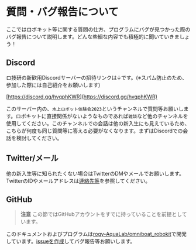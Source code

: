# 質問・バグ報告について

ここではロボキット等に関する質問の仕方、プログラムにバグが見つかった際のバグ報告について説明します。どんな些細な内容でも積極的に聞いていきましょう！

## Discord

ロ技研の新歓用Discordサーバーの招待リンクは↓です。(※スパム防止のため、参加した際には自己紹介をお願いします)

[https://discord.gg/hvqphKWR](https://discord.gg/hvqphKWR)

このサーバー内の、`水上ロボット体験会2023`というチャンネルで質問等お願いします。ロボキットに直接関係がないようなものであれば`雑談`など他のチャンネルを使用してください。このチャンネルでの会話は他の新入生にも見えているため、こちらが何度も同じ質問等に答える必要がなくなります。まずはDiscordでの会話を検討してください。

## Twitter/メール

他の新入生等に知られたくない場合はTwitterのDMやメールでお願いします。TwitterのIDやメールアドレスは[連絡先等](./00-title-page.md#連絡先等)を参照してください。

## GitHub

> **注意**
> この節ではGitHubアカウントをすでに持っていることを前提としています。

このドキュメントおよびプログラムは[rogy-AquaLab/omniboat_robokit](https://github.com/rogy-AquaLab/omniboat_robokit)で開発しています。[issueを作成](https://github.com/rogy-AquaLab/omniboat_robokit/issues/new/choose)してバグ報告等お願いします。
